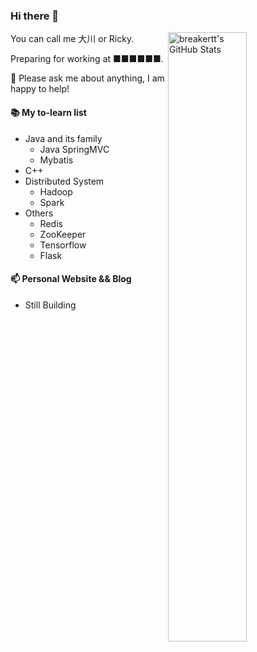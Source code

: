 ### Hi there 👋

<!--
**RickyDoge/RickyDoge** is a ✨ _special_ ✨ repository because its `README.md` (this file) appears on your GitHub profile.

Here are some ideas to get you started:

- 🔭 I’m currently working on ...
- 🌱 I’m currently learning ...
- 👯 I’m looking to collaborate on ...
- 🤔 I’m looking for help with ...
- 💬 Ask me about ...
- 📫 How to reach me: ...
- 😄 Pronouns: ...
- ⚡ Fun fact: ...
-->

<img align="right" alt="breakertt's GitHub Stats" width="50%" src="https://github-readme-stats.vercel.app/api?username=RickyDoge&show_icons=true">

You can call me 大川 or Ricky.

Preparing for working at ■■■■■■.

💬 Please ask me about anything, I am happy to help!

#### 📚 My to-learn list
- Java and its family
  - Java SpringMVC
  - Mybatis
- C++
- Distributed System
  - Hadoop
  - Spark
- Others
  - Redis
  - ZooKeeper
  - Tensorflow
  - Flask
 
#### 📫 Personal Website && Blog
- Still Building
